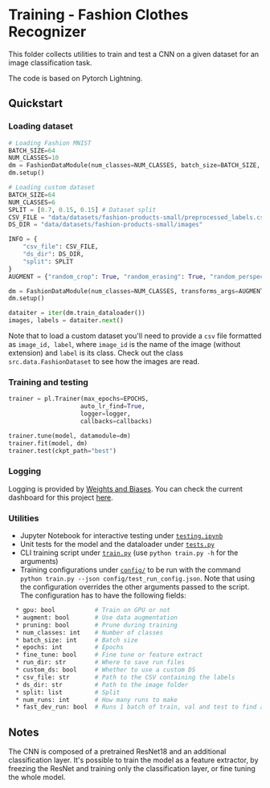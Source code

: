 # Training - Fashion Clothes Recognizer
This folder collects utilities to train and test a CNN on a given dataset for an image classification task.

The code is based on Pytorch Lightning.

## Quickstart

### Loading dataset
```python
# Loading Fashion MNIST
BATCH_SIZE=64
NUM_CLASSES=10
dm = FashionDataModule(num_classes=NUM_CLASSES, batch_size=BATCH_SIZE, num_workers=4)
dm.setup()

# Loading custom dataset
BATCH_SIZE=64
NUM_CLASSES=6
SPLIT = [0.7, 0.15, 0.15] # Dataset split
CSV_FILE = "data/datasets/fashion-products-small/preprocessed_labels.csv"
DS_DIR = "data/datasets/fashion-products-small/images"

INFO = {
    "csv_file": CSV_FILE,
    "ds_dir": DS_DIR,
    "split": SPLIT
}
AUGMENT = {"random_crop": True, "random_erasing": True, "random_perspective": True, "random_affine": True}

dm = FashionDataModule(num_classes=NUM_CLASSES, transforms_args=AUGMENT, custom_ds_info=INFO)
dm.setup()

dataiter = iter(dm.train_dataloader())
images, labels = dataiter.next()
```

Note that to load a custom dataset you'll need to provide a `csv` file formatted as `image_id, label`, where `image_id` is the name of the image (without extension) and `label` is its class. Check out the class `src.data.FashionDataset` to see how the images are read. 

### Training and testing
```python
trainer = pl.Trainer(max_epochs=EPOCHS,
                    auto_lr_find=True,
                    logger=logger,
                    callbacks=callbacks)

trainer.tune(model, datamodule=dm)
trainer.fit(model, dm)
trainer.test(ckpt_path="best")
```
### Logging
Logging is provided by [Weights and Biases](https://wandb.ai/). You can check the current dashboard for this project [here](https://wandb.ai/dodicin/mlops-project).

### Utilities
* Jupyter Notebook for interactive testing under [`testing.ipynb`](testing.ipynb)
* Unit tests for the model and the dataloader under [`tests.py`](tests.py)
* CLI training script under [`train.py`](train.py) (use `python train.py -h` for the arguments)
* Training configurations under [`config/`](config) to be run with the command `python train.py --json config/test_run_config.json`. Note that using the configuration overrides the other arguments passed to the script. The configuration has to have the following fields:

```sh
  * gpu: bool           # Train on GPU or not
  * augment: bool       # Use data augmentation
  * pruning: bool       # Prune during training
  * num_classes: int    # Number of classes
  * batch_size: int     # Batch size
  * epochs: int         # Epochs
  * fine_tune: bool     # Fine tune or feature extract
  * run_dir: str        # Where to save run files
  * custom_ds: bool     # Whether to use a custom DS
  * csv_file: str       # Path to the CSV containing the labels
  * ds_dir: str         # Path to the image folder
  * split: list         # Split
  * num_runs: int       # How many runs to make
  * fast_dev_run: bool  # Runs 1 batch of train, val and test to find any bugs 
```

## Notes
The CNN is composed of a pretrained ResNet18 and an additional classification layer. It's possible to train the model as a feature extractor, by freezing the ResNet and training only the classification layer, or fine tuning the whole model.